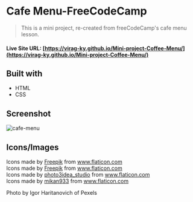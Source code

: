 # Cafe Menu-FreeCodeCamp

> This is a mini project, re-created from freeCodeCamp's cafe menu lesson.

#### Live Site URL: [https://virag-ky.github.io/Mini-project-Coffee-Menu/](https://virag-ky.github.io/Mini-project-Coffee-Menu/)

## Built with
* HTML
* CSS

## Screenshot
![cafe-menu](https://user-images.githubusercontent.com/79658534/153754997-06ebe1f0-cf22-4d5d-b4e7-c89d6b28beb6.png)



## Icons/Images
<div>Icons made by <a href="https://www.flaticon.com/authors/freepik" title="Freepik">Freepik</a> from <a href="https://www.flaticon.com/" title="Flaticon">www.flaticon.com</a></div>

<div>Icons made by <a href="https://www.freepik.com" title="Freepik">Freepik</a> from <a href="https://www.flaticon.com/" title="Flaticon">www.flaticon.com</a></div>

<div>Icons made by <a href="https://www.flaticon.com/authors/photo3idea-studio" title="photo3idea_studio">photo3idea_studio</a> from <a href="https://www.flaticon.com/" title="Flaticon">www.flaticon.com</a></div>

<div>Icons made by <a href="https://www.flaticon.com/authors/mikan933" title="mikan933">mikan933</a> from <a href="https://www.flaticon.com/" title="Flaticon">www.flaticon.com</a></div>

Photo by Igor Haritanovich of Pexels
